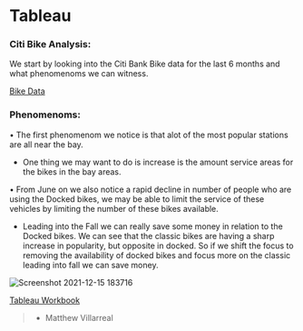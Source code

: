 # Tableau

### Citi Bike Analysis:

We start by looking into the Citi Bank Bike data for the last 6 months and what phenomenoms we can witness.

[Bike Data](https://ride.citibikenyc.com/system-data)

### Phenomenoms:

• The first phenomenom we notice is that alot of the most popular stations are all near the bay.
- One thing we may want to do is increase is the amount service areas for the bikes in the bay areas.

• From June on we also notice a rapid decline in number of people who are using the Docked bikes, we may be able to limit the service of these vehicles by limiting the number of these bikes available.
- Leading into the Fall we can really save some money in relation to the Docked bikes. We can see that the classic bikes are having a sharp increase in popularity, but opposite in docked. So if we shift the focus to removing the availability of docked bikes and focus more on the classic leading into fall we can save money.

![Screenshot 2021-12-15 183716](https://user-images.githubusercontent.com/81705144/146286607-690c2253-d62a-4a49-9fc5-cfc6f860f3a4.png)

[Tableau Workbook](https://public.tableau.com/views/CitiBikeAnalysis_16353731339430/Story1?:language=en-US&publish=yes&:display_count=n&:origin=viz_share_link)

>- Matthew Villarreal

